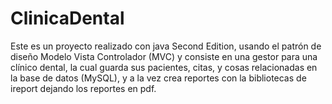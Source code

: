 # ClinicaDental
Este es un proyecto realizado con java Second Edition, usando el patrón de diseño Modelo Vista Controlador (MVC) y consiste en una gestor para una clínico dental, la cual guarda sus pacientes, citas, y cosas relacionadas en la base de datos (MySQL), y a la vez crea reportes con la bibliotecas de ireport dejando los reportes en pdf. 
